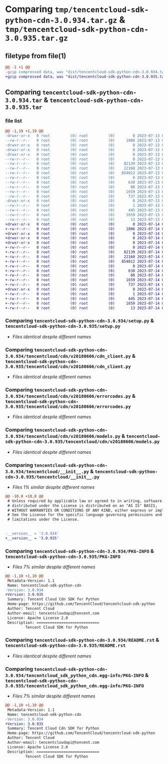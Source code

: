 # Comparing `tmp/tencentcloud-sdk-python-cdn-3.0.934.tar.gz` & `tmp/tencentcloud-sdk-python-cdn-3.0.935.tar.gz`

## filetype from file(1)

```diff
@@ -1 +1 @@
-gzip compressed data, was "dist/tencentcloud-sdk-python-cdn-3.0.934.tar", last modified: Thu Jul 13 00:17:27 2023, max compression
+gzip compressed data, was "dist/tencentcloud-sdk-python-cdn-3.0.935.tar", last modified: Fri Jul 14 00:19:03 2023, max compression
```

## Comparing `tencentcloud-sdk-python-cdn-3.0.934.tar` & `tencentcloud-sdk-python-cdn-3.0.935.tar`

### file list

```diff
@@ -1,19 +1,19 @@
-drwxr-xr-x   0 root         (0) root         (0)        0 2023-07-13 00:17:27.000000 tencentcloud-sdk-python-cdn-3.0.934/
--rw-r--r--   0 root         (0) root         (0)     1006 2023-07-13 00:17:27.000000 tencentcloud-sdk-python-cdn-3.0.934/setup.py
-drwxr-xr-x   0 root         (0) root         (0)        0 2023-07-13 00:17:27.000000 tencentcloud-sdk-python-cdn-3.0.934/tencentcloud/
-drwxr-xr-x   0 root         (0) root         (0)        0 2023-07-13 00:17:27.000000 tencentcloud-sdk-python-cdn-3.0.934/tencentcloud/cdn/
-drwxr-xr-x   0 root         (0) root         (0)        0 2023-07-13 00:17:27.000000 tencentcloud-sdk-python-cdn-3.0.934/tencentcloud/cdn/v20180606/
--rw-r--r--   0 root         (0) root         (0)        0 2023-07-13 00:17:27.000000 tencentcloud-sdk-python-cdn-3.0.934/tencentcloud/cdn/v20180606/__init__.py
--rw-r--r--   0 root         (0) root         (0)    82139 2023-07-13 00:17:27.000000 tencentcloud-sdk-python-cdn-3.0.934/tencentcloud/cdn/v20180606/cdn_client.py
--rw-r--r--   0 root         (0) root         (0)    22160 2023-07-13 00:17:27.000000 tencentcloud-sdk-python-cdn-3.0.934/tencentcloud/cdn/v20180606/errorcodes.py
--rw-r--r--   0 root         (0) root         (0)   854012 2023-07-13 00:17:27.000000 tencentcloud-sdk-python-cdn-3.0.934/tencentcloud/cdn/v20180606/models.py
--rw-r--r--   0 root         (0) root         (0)        0 2023-07-13 00:17:27.000000 tencentcloud-sdk-python-cdn-3.0.934/tencentcloud/cdn/__init__.py
--rw-r--r--   0 root         (0) root         (0)      630 2023-07-13 00:17:27.000000 tencentcloud-sdk-python-cdn-3.0.934/tencentcloud/__init__.py
--rw-r--r--   0 root         (0) root         (0)       88 2023-07-13 00:17:27.000000 tencentcloud-sdk-python-cdn-3.0.934/setup.cfg
--rw-r--r--   0 root         (0) root         (0)     1659 2023-07-13 00:17:27.000000 tencentcloud-sdk-python-cdn-3.0.934/PKG-INFO
--rw-r--r--   0 root         (0) root         (0)      737 2023-07-13 00:17:27.000000 tencentcloud-sdk-python-cdn-3.0.934/README.rst
-drwxr-xr-x   0 root         (0) root         (0)        0 2023-07-13 00:17:27.000000 tencentcloud-sdk-python-cdn-3.0.934/tencentcloud_sdk_python_cdn.egg-info/
--rw-r--r--   0 root         (0) root         (0)        1 2023-07-13 00:17:27.000000 tencentcloud-sdk-python-cdn-3.0.934/tencentcloud_sdk_python_cdn.egg-info/dependency_links.txt
--rw-r--r--   0 root         (0) root         (0)      445 2023-07-13 00:17:27.000000 tencentcloud-sdk-python-cdn-3.0.934/tencentcloud_sdk_python_cdn.egg-info/SOURCES.txt
--rw-r--r--   0 root         (0) root         (0)     1659 2023-07-13 00:17:27.000000 tencentcloud-sdk-python-cdn-3.0.934/tencentcloud_sdk_python_cdn.egg-info/PKG-INFO
--rw-r--r--   0 root         (0) root         (0)       13 2023-07-13 00:17:27.000000 tencentcloud-sdk-python-cdn-3.0.934/tencentcloud_sdk_python_cdn.egg-info/top_level.txt
+drwxr-xr-x   0 root         (0) root         (0)        0 2023-07-14 00:19:03.000000 tencentcloud-sdk-python-cdn-3.0.935/
+-rw-r--r--   0 root         (0) root         (0)     1006 2023-07-14 00:19:03.000000 tencentcloud-sdk-python-cdn-3.0.935/setup.py
+drwxr-xr-x   0 root         (0) root         (0)        0 2023-07-14 00:19:03.000000 tencentcloud-sdk-python-cdn-3.0.935/tencentcloud/
+drwxr-xr-x   0 root         (0) root         (0)        0 2023-07-14 00:19:03.000000 tencentcloud-sdk-python-cdn-3.0.935/tencentcloud/cdn/
+drwxr-xr-x   0 root         (0) root         (0)        0 2023-07-14 00:19:03.000000 tencentcloud-sdk-python-cdn-3.0.935/tencentcloud/cdn/v20180606/
+-rw-r--r--   0 root         (0) root         (0)        0 2023-07-14 00:19:03.000000 tencentcloud-sdk-python-cdn-3.0.935/tencentcloud/cdn/v20180606/__init__.py
+-rw-r--r--   0 root         (0) root         (0)    82139 2023-07-14 00:19:03.000000 tencentcloud-sdk-python-cdn-3.0.935/tencentcloud/cdn/v20180606/cdn_client.py
+-rw-r--r--   0 root         (0) root         (0)    22160 2023-07-14 00:19:03.000000 tencentcloud-sdk-python-cdn-3.0.935/tencentcloud/cdn/v20180606/errorcodes.py
+-rw-r--r--   0 root         (0) root         (0)   854012 2023-07-14 00:19:03.000000 tencentcloud-sdk-python-cdn-3.0.935/tencentcloud/cdn/v20180606/models.py
+-rw-r--r--   0 root         (0) root         (0)        0 2023-07-14 00:19:03.000000 tencentcloud-sdk-python-cdn-3.0.935/tencentcloud/cdn/__init__.py
+-rw-r--r--   0 root         (0) root         (0)      630 2023-07-14 00:19:03.000000 tencentcloud-sdk-python-cdn-3.0.935/tencentcloud/__init__.py
+-rw-r--r--   0 root         (0) root         (0)       88 2023-07-14 00:19:03.000000 tencentcloud-sdk-python-cdn-3.0.935/setup.cfg
+-rw-r--r--   0 root         (0) root         (0)     1659 2023-07-14 00:19:03.000000 tencentcloud-sdk-python-cdn-3.0.935/PKG-INFO
+-rw-r--r--   0 root         (0) root         (0)      737 2023-07-14 00:19:03.000000 tencentcloud-sdk-python-cdn-3.0.935/README.rst
+drwxr-xr-x   0 root         (0) root         (0)        0 2023-07-14 00:19:03.000000 tencentcloud-sdk-python-cdn-3.0.935/tencentcloud_sdk_python_cdn.egg-info/
+-rw-r--r--   0 root         (0) root         (0)        1 2023-07-14 00:19:03.000000 tencentcloud-sdk-python-cdn-3.0.935/tencentcloud_sdk_python_cdn.egg-info/dependency_links.txt
+-rw-r--r--   0 root         (0) root         (0)      445 2023-07-14 00:19:03.000000 tencentcloud-sdk-python-cdn-3.0.935/tencentcloud_sdk_python_cdn.egg-info/SOURCES.txt
+-rw-r--r--   0 root         (0) root         (0)     1659 2023-07-14 00:19:03.000000 tencentcloud-sdk-python-cdn-3.0.935/tencentcloud_sdk_python_cdn.egg-info/PKG-INFO
+-rw-r--r--   0 root         (0) root         (0)       13 2023-07-14 00:19:03.000000 tencentcloud-sdk-python-cdn-3.0.935/tencentcloud_sdk_python_cdn.egg-info/top_level.txt
```

### Comparing `tencentcloud-sdk-python-cdn-3.0.934/setup.py` & `tencentcloud-sdk-python-cdn-3.0.935/setup.py`

 * *Files identical despite different names*

### Comparing `tencentcloud-sdk-python-cdn-3.0.934/tencentcloud/cdn/v20180606/cdn_client.py` & `tencentcloud-sdk-python-cdn-3.0.935/tencentcloud/cdn/v20180606/cdn_client.py`

 * *Files identical despite different names*

### Comparing `tencentcloud-sdk-python-cdn-3.0.934/tencentcloud/cdn/v20180606/errorcodes.py` & `tencentcloud-sdk-python-cdn-3.0.935/tencentcloud/cdn/v20180606/errorcodes.py`

 * *Files identical despite different names*

### Comparing `tencentcloud-sdk-python-cdn-3.0.934/tencentcloud/cdn/v20180606/models.py` & `tencentcloud-sdk-python-cdn-3.0.935/tencentcloud/cdn/v20180606/models.py`

 * *Files identical despite different names*

### Comparing `tencentcloud-sdk-python-cdn-3.0.934/tencentcloud/__init__.py` & `tencentcloud-sdk-python-cdn-3.0.935/tencentcloud/__init__.py`

 * *Files 1% similar despite different names*

```diff
@@ -10,8 +10,8 @@
 # Unless required by applicable law or agreed to in writing, software
 # distributed under the License is distributed on an "AS IS" BASIS,
 # WITHOUT WARRANTIES OR CONDITIONS OF ANY KIND, either express or implied.
 # See the License for the specific language governing permissions and
 # limitations under the License.
 
 
-__version__ = '3.0.934'
+__version__ = '3.0.935'
```

### Comparing `tencentcloud-sdk-python-cdn-3.0.934/PKG-INFO` & `tencentcloud-sdk-python-cdn-3.0.935/PKG-INFO`

 * *Files 7% similar despite different names*

```diff
@@ -1,10 +1,10 @@
 Metadata-Version: 1.1
 Name: tencentcloud-sdk-python-cdn
-Version: 3.0.934
+Version: 3.0.935
 Summary: Tencent Cloud Cdn SDK for Python
 Home-page: https://github.com/TencentCloud/tencentcloud-sdk-python
 Author: Tencent Cloud
 Author-email: tencentcloudapi@tencent.com
 License: Apache License 2.0
 Description: ============================
         Tencent Cloud SDK for Python
```

### Comparing `tencentcloud-sdk-python-cdn-3.0.934/README.rst` & `tencentcloud-sdk-python-cdn-3.0.935/README.rst`

 * *Files identical despite different names*

### Comparing `tencentcloud-sdk-python-cdn-3.0.934/tencentcloud_sdk_python_cdn.egg-info/PKG-INFO` & `tencentcloud-sdk-python-cdn-3.0.935/tencentcloud_sdk_python_cdn.egg-info/PKG-INFO`

 * *Files 7% similar despite different names*

```diff
@@ -1,10 +1,10 @@
 Metadata-Version: 1.1
 Name: tencentcloud-sdk-python-cdn
-Version: 3.0.934
+Version: 3.0.935
 Summary: Tencent Cloud Cdn SDK for Python
 Home-page: https://github.com/TencentCloud/tencentcloud-sdk-python
 Author: Tencent Cloud
 Author-email: tencentcloudapi@tencent.com
 License: Apache License 2.0
 Description: ============================
         Tencent Cloud SDK for Python
```

